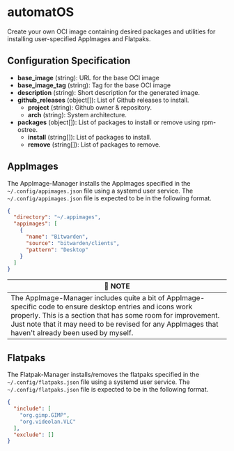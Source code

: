 # automatOS

Create your own OCI image containing desired packages and utilities for installing user-specified AppImages and Flatpaks.

## Configuration Specification

* **base_image** (string): URL for the base OCI image
* **base_image_tag** (string): Tag for the base OCI image
* **description** (string): Short description for the generated image.
* **github_releases** (object[]): List of Github releases to install.
  * **project** (string): Github owner & repository.
  * **arch** (string): System architecture.
* **packages** (object[]): List of packages to install or remove using rpm-ostree.
  * **install** (string[]): List of packages to install.
  * **remove** (string[]): List of packages to remove.

## AppImages

The AppImage-Manager installs the AppImages specified in the `~/.config/appimages.json` file using a systemd user service. The `~/.config/appimages.json` file is expected to be in the following format.

```json
{
  "directory": "~/.appimages",
  "appimages": [
    {
      "name": "Bitwarden",
      "source": "bitwarden/clients",
      "pattern": "Desktop"
    }
  ]
}
```

| :memo: **NOTE** |
|--|
| The AppImage-Manager includes quite a bit of AppImage-specific code to ensure desktop entries and icons work properly. This is a section that has some room for improvement. Just note that it may need to be revised for any AppImages that haven't already been used by myself. |

## Flatpaks

The Flatpak-Manager installs/removes the flatpaks specified in the `~/.config/flatpaks.json` file using a systemd user service. The `~/.config/flatpaks.json` file is expected to be in the following format.

```json
{
  "include": [
    "org.gimp.GIMP",
    "org.videolan.VLC"
  ],
  "exclude": []
}
```

